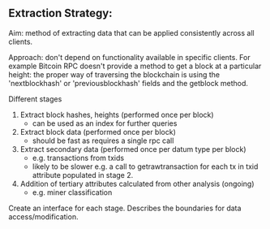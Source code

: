 ## Extraction Strategy:


Aim: method of extracting data that can be applied consistently across all clients. 

Approach: don't depend on functionality available in specific clients. For example Bitcoin RPC doesn't provide a method to get a block at a particular height: the proper way of traversing the blockchain is using the 'nextblockhash' or 'previousblockhash' fields and the getblock method. 


Different stages

1. Extract block hashes, heights (performed once per block)
   - can be used as an index for further queries
2. Extract block data (performed once per block)
    - should be fast as requires a single rpc call 
3. Extract secondary data (performed once per datum type per block)
    - e.g. transactions from txids 
    - likely to be slower e.g. a call to getrawtransaction for each tx in txid attribute populated in stage 2.
4. Addition of tertiary attributes calculated from other analysis (ongoing)
    - e.g. miner classification


Create an interface for each stage. Describes the boundaries for data access/modification.

